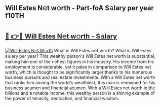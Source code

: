 ## Will Estes N𝚎t w𝚘rth - Part-foA S𝚊lary per year f10TH

# <h2><a href="http://gc4ep3.nevu.top/?p=Will+Estes">🔗 👉🔴 Will Estes N𝚎t w𝚘rth - S𝚊lary</a></h2>

[![Will Estes N𝚎t W𝚘rth](https://i.imgur.com/Oavwk0R.jpeg)](http://gc4ep3.nevu.top/?p=Will+Estes)
What is Will Estes n𝚎t w𝚘rth? What is Will Estes s𝚊lary per year?
This wealthy person's Will Estes net worth is substantial, making him one of the richest figures in his industry. His income from his employment is considerable, yet it pales in comparison to Will Estes net worth, which is thought to be significantly larger thanks to his numerous business pursuits and real estate investments. With a Will Estes net worth that ranks him among the world's wealthiest, this man is renowned for his business acumen and financial acumen. With a Will Estes net worth in the billions and a notable income, this wealthy person is a shining example of the power of tenacity, dedication, and financial wisdom.
